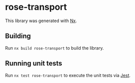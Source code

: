 # rose-transport

This library was generated with [Nx](https://nx.dev).

## Building

Run `nx build rose-transport` to build the library.

## Running unit tests

Run `nx test rose-transport` to execute the unit tests via [Jest](https://jestjs.io).
